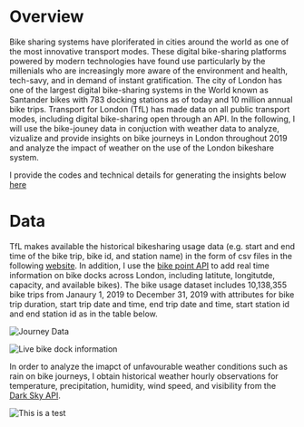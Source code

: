 # **Overview**

Bike sharing systems have ploriferated in cities around the world as one of the most innovative transport modes. These digital bike-sharing platforms powered by modern technologies have found use particularly by the millenials who are increasingly more aware of the environment and health,  tech-savy, and in demand of instant gratification. The city of London has one of the largest digital bike-sharing systems in the World known as Santander bikes with 783 docking stations as of today and 10 million annual bike trips. Transport for London (TfL) has made data on all public transport modes, including digital bike-sharing open through an API. In the following, I will use the bike-jouney data in conjuction with weather data to analyze, vizualize and provide insights on bike journeys in London throughout 2019 and analyze the impact of weather on the use of the London bikeshare system. 

I provide the codes and technical details for generating the insights below [here](https://github.com/albagjonbalajdc/Modeling-bike-journeys-and-weather-in-London/blob/master/tfl_project_copy2.ipynb)

# **Data**

TfL makes available the historical bikesharing usage data (e.g. start and end time of the bike trip, bike id, and station name) in the form of csv files in the following [website](https://cycling.data.tfl.gov.uk). In addition, I use the [bike point API](https://api.tfl.gov.uk/swagger/ui/index.html?url=/swagger/docs/v1#!/BikePoint/BikePoint_GetAll) to add real time information on bike docks across London, including latitute, longitutde, capacity, and available bikes). The bike usage dataset includes 10,138,355 bike trips from Janaury 1, 2019 to December 31, 2019 with attributes for bike trip duration, start trip date and time, end trip date and time, start station id and end station id as in the table below.

![Journey Data](https://github.com/albagjonbalajdc/Modeling-bike-journeys-and-weather-in-London/blob/master/journey_data.png)

![Live bike dock information](https://github.com/albagjonbalajdc/Modeling-bike-journeys-and-weather-in-London/blob/master/table_2.png)



In order to analyze the imapct of unfavourable weather conditions such as rain on bike journeys, I obtain historical weather hourly observations for temperature, precipitation, humidity, wind speed, and visibility from the [Dark Sky API](https://darksky.net/dev/account).



![This is a test](https://github.com/albagjonbalajdc/Modeling-bike-journeys-and-weather-in-London/blob/master/Unknown.png)
